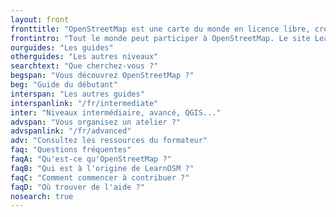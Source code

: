 ```yaml
---
layout: front
fronttitle: "OpenStreetMap est une carte du monde en licence libre, créée par une communauté grandissante de cartographes."
frontintro: "Tout le monde peut participer à OpenStreetMap. Le site LearnOSM met à disposition une série de guides simples et progressifs pour vous accompagner dans votre prise en main d'OpenStreetMap. Vous y apprendrez comment contribuer au projet, comment utiliser la carte et les données. Si vous voulez organiser des ateliers, référez-vous aux ressources pédagogiques du formateur."
ourguides: "Les guides"
otherguides: "Les autres niveaux"
searchtext: "Que cherchez-vous ?"
begspan: "Vous découvrez OpenStreetMap ?"
beg: "Guide du débutant"
interspan: "Les autres guides"
interspanlink: "/fr/intermediate"
inter: "Niveaux intermédiaire, avancé, QGIS..."
advspan: "Vous organisez un atelier ?"
advspanlink: "/fr/advanced"
adv: "Consultez les ressources du formateur"
faq: "Questions fréquentes"
faqA: "Qu'est-ce qu'OpenStreetMap ?"
faqB: "Qui est à l'origine de LearnOSM ?"
faqC: "Comment commencer à contribuer ?"
faqD: "Où trouver de l'aide ?"
nosearch: true
---
```

